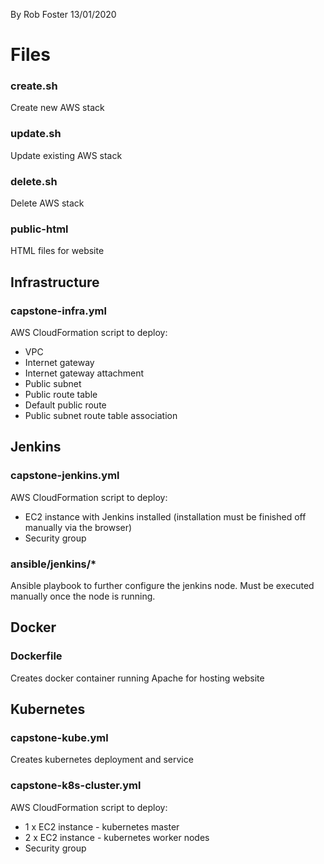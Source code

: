 By Rob Foster 13/01/2020

# Files

### create.sh
Create new AWS stack

### update.sh
Update existing AWS stack

### delete.sh
Delete AWS stack

### public-html
HTML files for website

## Infrastructure

### capstone-infra.yml
AWS CloudFormation script to deploy:
- VPC
- Internet gateway
- Internet gateway attachment
- Public subnet
- Public route table
- Default public route
- Public subnet route table association

## Jenkins

### capstone-jenkins.yml
AWS CloudFormation script to deploy:
- EC2 instance with Jenkins installed (installation must be finished off manually via the browser)
- Security group

### ansible/jenkins/*
Ansible playbook to further configure the jenkins node. Must be executed manually once the node is running.

## Docker
### Dockerfile
Creates docker container running Apache for hosting website

## Kubernetes
### capstone-kube.yml
Creates kubernetes deployment and service

### capstone-k8s-cluster.yml
AWS CloudFormation script to deploy:
- 1 x EC2 instance - kubernetes master
- 2 x EC2 instance - kubernetes worker nodes
- Security group


